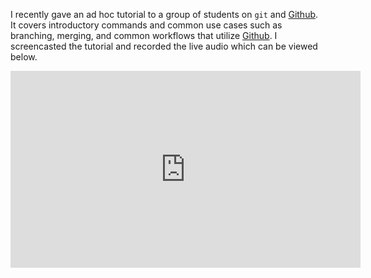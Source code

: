 <!-- 
.. title: git and Github tutorial
.. slug: git-and-github-tutorial
.. date: 2015-09-25 08:37:11 UTC-05:00
.. tags: 
.. link: 
.. description: 
.. type: text
-->

I recently gave an ad hoc tutorial to a group of students on `git` and [Github](https://github.com).  It covers introductory commands and common use cases such as branching, merging, and common workflows that utilize [Github](https://github.com).  I screencasted the tutorial and recorded the live audio which can be viewed below. 

<iframe width="560" height="315" src="https://www.youtube.com/embed/cHcOqpSiBtc" frameborder="0" allowfullscreen></iframe>
